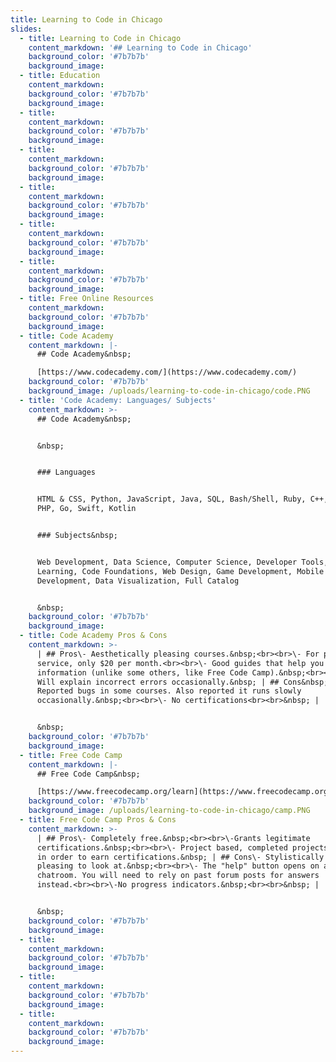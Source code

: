 ```yaml
---
title: Learning to Code in Chicago
slides:
  - title: Learning to Code in Chicago
    content_markdown: '## Learning to Code in Chicago'
    background_color: '#7b7b7b'
    background_image:
  - title: Education
    content_markdown:
    background_color: '#7b7b7b'
    background_image:
  - title:
    content_markdown:
    background_color: '#7b7b7b'
    background_image:
  - title:
    content_markdown:
    background_color: '#7b7b7b'
    background_image:
  - title:
    content_markdown:
    background_color: '#7b7b7b'
    background_image:
  - title:
    content_markdown:
    background_color: '#7b7b7b'
    background_image:
  - title:
    content_markdown:
    background_color: '#7b7b7b'
    background_image:
  - title: Free Online Resources
    content_markdown:
    background_color: '#7b7b7b'
    background_image:
  - title: Code Academy
    content_markdown: |-
      ## Code Academy&nbsp;

      [https://www.codecademy.com/](https://www.codecademy.com/)
    background_color: '#7b7b7b'
    background_image: /uploads/learning-to-code-in-chicago/code.PNG
  - title: 'Code Academy: Languages/ Subjects'
    content_markdown: >-
      ## Code Academy&nbsp;


      &nbsp;


      ### Languages


      HTML & CSS, Python, JavaScript, Java, SQL, Bash/Shell, Ruby, C++, R, C\#,
      PHP, Go, Swift, Kotlin


      ### Subjects&nbsp;


      Web Development, Data Science, Computer Science, Developer Tools, Machine
      Learning, Code Foundations, Web Design, Game Development, Mobile
      Development, Data Visualization, Full Catalog


      &nbsp;
    background_color: '#7b7b7b'
    background_image:
  - title: Code Academy Pros & Cons
    content_markdown: >-
      | ## Pros\- Aesthetically pleasing courses.&nbsp;<br><br>\- For paid
      service, only $20 per month.<br><br>\- Good guides that help you find
      information (unlike some others, like Free Code Camp).&nbsp;<br><br>\-
      Will explain incorrect errors occasionally.&nbsp; | ## Cons&nbsp;\-
      Reported bugs in some courses. Also reported it runs slowly
      occasionally.&nbsp;<br><br>\- No certifications<br><br>&nbsp; |


      &nbsp;
    background_color: '#7b7b7b'
    background_image:
  - title: Free Code Camp
    content_markdown: |-
      ## Free Code Camp&nbsp;

      [https://www.freecodecamp.org/learn](https://www.freecodecamp.org/learn)
    background_color: '#7b7b7b'
    background_image: /uploads/learning-to-code-in-chicago/camp.PNG
  - title: Free Code Camp Pros & Cons
    content_markdown: >-
      | ## Pros\- Completely free.&nbsp;<br><br>\-Grants legitimate
      certifications.&nbsp;<br><br>\- Project based, completed projects required
      in order to earn certifications.&nbsp; | ## Cons\- Stylistically less
      pleasing to look at.&nbsp;<br><br>\- The "help" button opens on a
      chatroom. You will need to rely on past forum posts for answers
      instead.<br><br>\-No progress indicators.&nbsp;<br><br>&nbsp; |


      &nbsp;
    background_color: '#7b7b7b'
    background_image:
  - title:
    content_markdown:
    background_color: '#7b7b7b'
    background_image:
  - title:
    content_markdown:
    background_color: '#7b7b7b'
    background_image:
  - title:
    content_markdown:
    background_color: '#7b7b7b'
    background_image:
---
```

